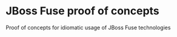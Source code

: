 JBoss Fuse proof of concepts
=========

Proof of concepts for idiomatic usage of JBoss Fuse technologies
